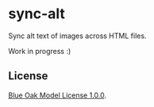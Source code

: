 # sync-alt

Sync alt text of images across HTML files.

Work in progress :)

## License

[Blue Oak Model License 1.0.0](https://blueoakcouncil.org/license/1.0.0).
